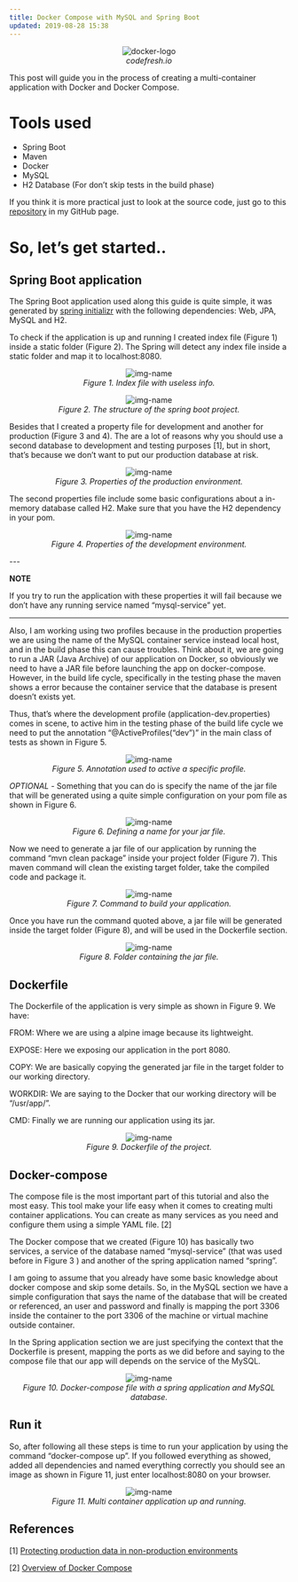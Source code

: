 ```yaml
---
title: Docker Compose with MySQL and Spring Boot
updated: 2019-08-28 15:38
---
```


<p align="center">
  <img alt="docker-logo" src="https://miro.medium.com/max/700/1*hhhPz9USSywTI3g_x5S75g.png">
  <br>
    <em>codefresh.io</em>
</p>


This post will guide you in the process of creating a multi-container application with Docker and Docker Compose.

# Tools used
* Spring Boot
* Maven
* Docker
* MySQL
* H2 Database (For don’t skip tests in the build phase)

If you think it is more practical just to look at the source code, just go to this <a href="https://github.com/kewynakshlley/dc-s-m">repository</a> in my GitHub page.

# So, let’s get started..

## Spring Boot application

The Spring Boot application used along this guide is quite simple, it was generated by <a href="https://start.spring.io/">spring initializr</a> with the following dependencies: Web, JPA, MySQL and H2.

To check if the application is up and running I created index file (Figure 1) inside a static folder (Figure 2). The Spring will detect any index file inside a static folder and map it to localhost:8080.
<br>
<p align="center">
  <img alt="img-name" src="https://miro.medium.com/max/524/1*STBEU4C_MQ7vjBEyJ1O_Fg.png" >
  <br>
    <em>Figure 1. Index file with useless info.</em>
</p>
<p align="center">
  <img alt="img-name" src="https://miro.medium.com/max/303/1*XjUXxAHPpAKKKJZZjqKxVg.png" >
  <br>
    <em>Figure 2. The structure of the spring boot project.</em>
</p>

Besides that I created a property file for development and another for production (Figure 3 and 4). The are a lot of reasons why you should use a second database to development and testing purposes [1], but in short, that’s because we don’t want to put our production database at risk.

<p align="center">
  <img alt="img-name" src="https://miro.medium.com/max/525/1*OlNdYSGpwAc4RP5sOZN35w.png" >
  <br>
    <em>Figure 3. Properties of the production environment.</em>
</p>

The second properties file include some basic configurations about a in-memory database called H2. Make sure that you have the H2 dependency in your pom.

<p align="center">
  <img alt="img-name" src="https://miro.medium.com/max/527/1*HxGLv7_UkeS-pvaNKAExug.png" >
  <br>
    <em>Figure 4. Properties of the development environment.</em>
</p>
---

**NOTE**

If you try to run the application with these properties it will fail because we don’t have any running service named “mysql-service” yet.

---

Also, I am working using two profiles because in the production properties we are using the name of the MySQL container service instead local host, and in the build phase this can cause troubles. Think about it, we are going to run a JAR (Java Archive) of our application on Docker, so obviously we need to have a JAR file before launching the app on docker-compose. However, in the build life cycle, specifically in the testing phase the maven shows a error because the container service that the database is present doesn’t exists yet.

Thus, that’s where the development profile (application-dev.properties) comes in scene, to active him in the testing phase of the build life cycle we need to put the annotation “@ActiveProfiles(“dev”)” in the main class of tests as shown in Figure 5.

<p align="center">
  <img alt="img-name" src="https://miro.medium.com/max/526/1*-Ugr_j-rkMv2LC0Kz-xm2A.png" >
  <br>
    <em>Figure 5. Annotation used to active a specific profile.</em>
</p>

*OPTIONAL* - Something that you can do is specify the name of the jar file that will be generated using a quite simple configuration on your pom file as shown in Figure 6.
<p align="center">
  <img alt="img-name" src="https://miro.medium.com/max/631/1*lmzWgalc-G6YkhdV8k1I3A.png" >
  <br>
    <em>Figure 6. Defining a name for your jar file.</em>
</p>

Now we need to generate a jar file of our application by running the command “mvn clean package” inside your project folder (Figure 7). This maven command will clean the existing target folder, take the compiled code and package it.

<p align="center">
  <img alt="img-name" src="https://miro.medium.com/max/656/1*PM2SxTIjggd4BxOcVn1G0Q.png" >
  <br>
    <em>Figure 7. Command to build your application.</em>
</p>

Once you have run the command quoted above, a jar file will be generated inside the target folder (Figure 8), and will be used in the Dockerfile section.

<p align="center">
  <img alt="img-name" src="https://miro.medium.com/max/651/1*5yfEJnxkaQDYJXSiqDjDjw.png" >
  <br>
    <em>Figure 8. Folder containing the jar file.</em>
</p>

## Dockerfile ##

The Dockerfile of the application is very simple as shown in Figure 9. We have:

FROM: Where we are using a alpine image because its lightweight.

EXPOSE: Here we exposing our application in the port 8080.

COPY: We are basically copying the generated jar file in the target folder to our working directory.

WORKDIR: We are saying to the Docker that our working directory will be “/usr/app/”.

CMD: Finally we are running our application using its jar.

<p align="center">
  <img alt="img-name" src="https://miro.medium.com/max/373/1*pgXIKfs0etuQH3le0JgM0w.png" >
  <br>
    <em>Figure 9. Dockerfile of the project.</em>
</p>

## Docker-compose ##
The compose file is the most important part of this tutorial and also the most easy. This tool make your life easy when it comes to creating multi container applications. You can create as many services as you need and configure them using a simple YAML file. [2]

The Docker compose that we created (Figure 10) has basically two services, a service of the database named “mysql-service” (that was used before in Figure 3 ) and another of the spring application named “spring”.

I am going to assume that you already have some basic knowledge about docker compose and skip some details. So, in the MySQL section we have a simple configuration that says the name of the database that will be created or referenced, an user and password and finally is mapping the port 3306 inside the container to the port 3306 of the machine or virtual machine outside container.

In the Spring application section we are just specifying the context that the Dockerfile is present, mapping the ports as we did before and saying to the compose file that our app will depends on the service of the MySQL.

<p align="center">
  <img alt="img-name" src="https://miro.medium.com/max/595/1*HwizP0_EnnInt0DjQapcGg.png" >
  <br>
    <em>Figure 10. Docker-compose file with a spring application and MySQL database.</em>
</p>

## Run it ##
So, after following all these steps is time to run your application by using the command “docker-compose up”. If you followed everything as showed, added all dependencies and named everything correctly you should see an image as shown in Figure 11, just enter localhost:8080 on your browser.

<p align="center">
  <img alt="img-name" src="https://miro.medium.com/max/700/1*dZqG51ZJfGdaS1FQSXXFEg.png" >
  <br>
    <em>Figure 11. Multi container application up and running.</em>
</p>

## References ##
[1] <a href="https://www.red-gate.com/hub/product-learning/sql-provision/protecting-production-data-non-production-environments"> Protecting production data in non-production environments</a>

[2] <a href="https://docs.docker.com/compose/"> Overview of Docker Compose</a>










